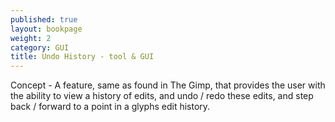 ```yaml
---
published: true
layout: bookpage
weight: 2
category: GUI
title: Undo History - tool & GUI
---
```


Concept - A feature, same as found in The Gimp, that provides the user with the ability to view a history of edits, and undo / redo these edits, and step back / forward to a point in a glyphs edit history.

<img src="img/und0-history-1.png" alt="">

<img src="img/und0-history-2.png" alt="">